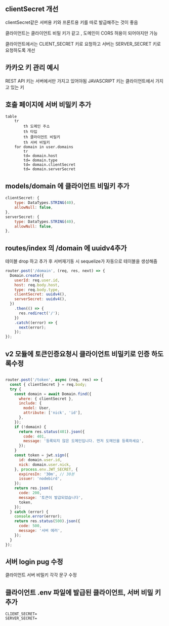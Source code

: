 ## clientSecret 개선
clientSecret같은 서버용 키와 프론트용 키를 따로 발급해주는 것이 좋음

클라이언트는 클라이언트 비밀 키가 같고 , 도메인이 CORS 허용이 되어야지만 가능

클라이언트에서는 CLIENT_SECRET 키로 요청하고
서버는 SERVER_SECRET 키로 요청하도록 개선

## 카카오 키 관리 예시
REST API 키는 서버에서만 가지고 있어야됨
JAVASCRIPT 키는 클라이언트에서 가지고 있는 키

## 호출 페이지에 서버 비밀키 추가
```pug
table
    tr
        th 도메인 주소
        th 타입
        th 클라이언트 비밀키
        th 서버 비밀키
    for domain in user.domains
        tr
        td= domain.host
        td= domain.type
        td= domain.clientSecret
        td= domain.serverSecret
```

## models/domain 에 클라이언트 비밀키 추가
```javascript
clientSecret: {
    type: DataTypes.STRING(40),
    allowNull: false,
},
serverSecret: {
    type: DataTypes.STRING(40),
    allowNull: false,
},
```

## routes/index 의 /domain 에 uuidv4추가
테이블 drop 하고 추가 후 서버재기동 시 sequelize가 자동으로 테이블을 생성해줌
```javascript
router.post('/domain', (req, res, next) => {
  Domain.create({
    userId: req.user.id,
    host: req.body.host,
    type: req.body.type,
    clientSecret: uuidv4(),
    serverSecret: uuidv4(),
  })
    .then(() => {
      res.redirect('/');
    })
    .catch((error) => {
      next(error);
    });
});
```

## v2 모듈에 토큰인증요청시 클라이언트 비밀키로 인증 하도록수정
```javascript

router.post('/token', async (req, res) => {
  const { clientSecret } = req.body;
  try {
    const domain = await Domain.find({
      where: { clientSecret },
      include: {
        model: User,
        attribute: ['nick', 'id'],
      },
    });
    if (!domain) {
      return res.status(401).json({
        code: 401,
        message: '등록되지 않은 도메인입니다. 먼저 도메인을 등록하세요',
      });
    }
    const token = jwt.sign({
      id: domain.user.id,
      nick: domain.user.nick,
    }, process.env.JWT_SECRET, {
      expiresIn: '30m', // 30분
      issuer: 'nodebird',
    });
    return res.json({
      code: 200,
      message: '토큰이 발급되었습니다',
      token,
    });
  } catch (error) {
    console.error(error);
    return res.status(500).json({
      code: 500,
      message: '서버 에러',
    });
  }
});
```

## 서버 login pug 수정
클라이언트 서버 비밀키 각각 문구 수정

## 클라이언트 .env 파일에 발급된 클라이언트, 서버 비밀 키 추가
```
CLIENT_SECRET=
SERVER_SECRET=
```